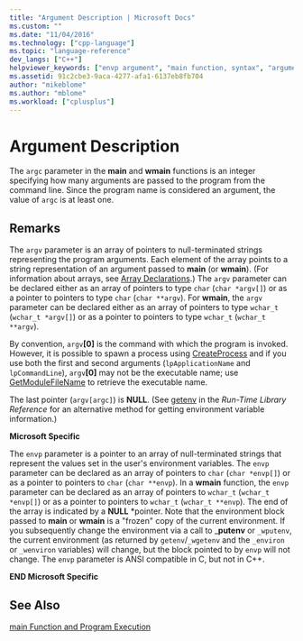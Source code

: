 ```yaml
---
title: "Argument Description | Microsoft Docs"
ms.custom: ""
ms.date: "11/04/2016"
ms.technology: ["cpp-language"]
ms.topic: "language-reference"
dev_langs: ["C++"]
helpviewer_keywords: ["envp argument", "main function, syntax", "arguments [C++], for main function", "argv argument", "argc argument"]
ms.assetid: 91c2cbe3-9aca-4277-afa1-6137eb8fb704
author: "mikeblome"
ms.author: "mblome"
ms.workload: ["cplusplus"]
---
```

# Argument Description

The `argc` parameter in the **main** and **wmain** functions is an integer specifying how many arguments are passed to the program from the command line. Since the program name is considered an argument, the value of `argc` is at least one.

## Remarks

The `argv` parameter is an array of pointers to null-terminated strings representing the program arguments. Each element of the array points to a string representation of an argument passed to **main** (or **wmain**). (For information about arrays, see [Array Declarations](../c-language/array-declarations.md).) The `argv` parameter can be declared either as an array of pointers to type `char` (`char *argv[]`) or as a pointer to pointers to type `char` (`char **argv`). For **wmain**, the `argv` parameter can be declared either as an array of pointers to type `wchar_t` (`wchar_t *argv[]`) or as a pointer to pointers to type `wchar_t` (`wchar_t **argv`).

By convention, `argv`**[0]** is the command with which the program is invoked.  However, it is possible to spawn a process using [CreateProcess](/windows/desktop/api/processthreadsapi/nf-processthreadsapi-createprocessa) and if you use both the first and second arguments (`lpApplicationName` and `lpCommandLine`), `argv`**[0]** may not be the executable name; use [GetModuleFileName](/windows/desktop/api/libloaderapi/nf-libloaderapi-getmodulefilenamea) to retrieve the executable name.

The last pointer (`argv[argc]`) is **NULL**. (See [getenv](../c-runtime-library/reference/getenv-wgetenv.md) in the *Run-Time Library Reference* for an alternative method for getting environment variable information.)

**Microsoft Specific**

The `envp` parameter is a pointer to an array of null-terminated strings that represent the values set in the user's environment variables. The `envp` parameter can be declared as an array of pointers to `char` (`char *envp[]`) or as a pointer to pointers to `char` (`char **envp`). In a **wmain** function, the `envp` parameter can be declared as an array of pointers to `wchar_t` (`wchar_t *envp[]`) or as a pointer to pointers to `wchar_t` (`wchar_t **envp`). The end of the array is indicated by a **NULL** \*pointer. Note that the environment block passed to **main** or **wmain** is a "frozen" copy of the current environment. If you subsequently change the environment via a call to _**putenv** or `_wputenv`, the current environment (as returned by `getenv`/`_wgetenv` and the `_environ` or `_wenviron` variables) will change, but the block pointed to by `envp` will not change. The `envp` parameter is ANSI compatible in C, but not in C++.

**END Microsoft Specific**

## See Also

[main Function and Program Execution](../c-language/main-function-and-program-execution.md)